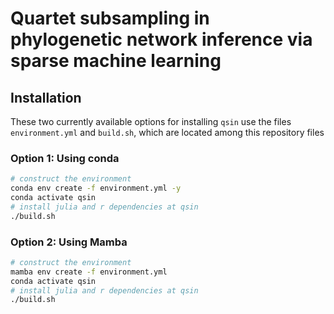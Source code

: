 # Quartet subsampling in phylogenetic network inference via sparse machine learning

## Installation

These two currently available options for installing `qsin` use the files `environment.yml` and `build.sh`, which are located among this repository files

### Option 1: Using conda

```bash
# construct the environment
conda env create -f environment.yml -y
conda activate qsin
# install julia and r dependencies at qsin
./build.sh 
```

### Option 2: Using Mamba

```bash
# construct the environment
mamba env create -f environment.yml
conda activate qsin
# install julia and r dependencies at qsin
./build.sh
```

